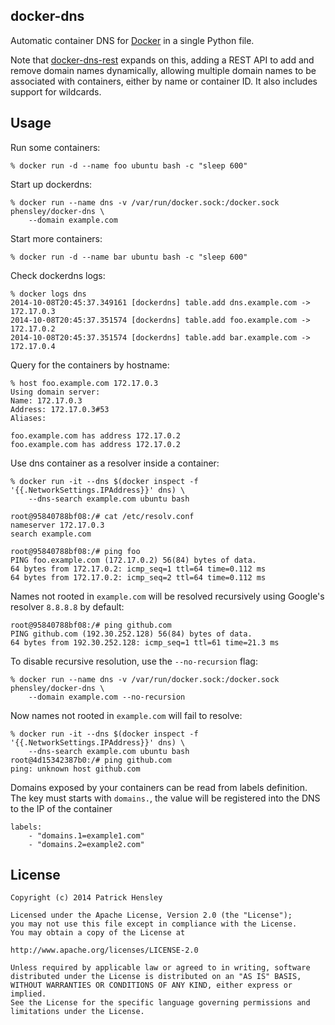 docker-dns
----------

Automatic container DNS for [Docker][docker] in a single Python file.

Note that [docker-dns-rest][dns-rest] expands on this, adding a REST API to add and remove domain names dynamically, allowing multiple domain names to be associated with containers, either by name or container ID.  It also includes support for wildcards.

[docker]: http://github.com/docker/docker "Docker"
[dns-rest]: http://github.com/phensley/docker-dns-rest "docker-dns-rest"

Usage
-----

Run some containers:

    % docker run -d --name foo ubuntu bash -c "sleep 600"

Start up dockerdns:

    % docker run --name dns -v /var/run/docker.sock:/docker.sock phensley/docker-dns \
        --domain example.com

Start more containers:

    % docker run -d --name bar ubuntu bash -c "sleep 600"

Check dockerdns logs:

    % docker logs dns
    2014-10-08T20:45:37.349161 [dockerdns] table.add dns.example.com -> 172.17.0.3
    2014-10-08T20:45:37.351574 [dockerdns] table.add foo.example.com -> 172.17.0.2
    2014-10-08T20:45:37.351574 [dockerdns] table.add bar.example.com -> 172.17.0.4

Query for the containers by hostname:

    % host foo.example.com 172.17.0.3
    Using domain server:
    Name: 172.17.0.3
    Address: 172.17.0.3#53
    Aliases:

    foo.example.com has address 172.17.0.2
    foo.example.com has address 172.17.0.2

Use dns container as a resolver inside a container:

    % docker run -it --dns $(docker inspect -f '{{.NetworkSettings.IPAddress}}' dns) \
        --dns-search example.com ubuntu bash

    root@95840788bf08:/# cat /etc/resolv.conf
    nameserver 172.17.0.3
    search example.com

    root@95840788bf08:/# ping foo
    PING foo.example.com (172.17.0.2) 56(84) bytes of data.
    64 bytes from 172.17.0.2: icmp_seq=1 ttl=64 time=0.112 ms
    64 bytes from 172.17.0.2: icmp_seq=2 ttl=64 time=0.112 ms

Names not rooted in `example.com` will be resolved recursively using Google's resolver `8.8.8.8` by default:

    root@95840788bf08:/# ping github.com
    PING github.com (192.30.252.128) 56(84) bytes of data.
    64 bytes from 192.30.252.128: icmp_seq=1 ttl=61 time=21.3 ms

To disable recursive resolution, use the `--no-recursion` flag:

    % docker run --name dns -v /var/run/docker.sock:/docker.sock phensley/docker-dns \
        --domain example.com --no-recursion

Now names not rooted in `example.com` will fail to resolve:

    % docker run -it --dns $(docker inspect -f '{{.NetworkSettings.IPAddress}}' dns) \
        --dns-search example.com ubuntu bash
    root@4d15342387b0:/# ping github.com
    ping: unknown host github.com

Domains exposed by your containers can be read from labels definition. The key must starts with `domains.`, the value will be registered into the DNS to the IP of the container

    labels:
        - "domains.1=example1.com"
        - "domains.2=example2.com"

License
-------

    Copyright (c) 2014 Patrick Hensley

    Licensed under the Apache License, Version 2.0 (the "License");
    you may not use this file except in compliance with the License.
    You may obtain a copy of the License at

    http://www.apache.org/licenses/LICENSE-2.0

    Unless required by applicable law or agreed to in writing, software
    distributed under the License is distributed on an "AS IS" BASIS,
    WITHOUT WARRANTIES OR CONDITIONS OF ANY KIND, either express or implied.
    See the License for the specific language governing permissions and
    limitations under the License.

